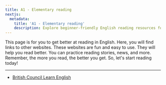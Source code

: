 ```yaml
---
title: A1 - Elementary reading
nextjs:
  metadata:
    title: 'A1 - Elementary reading'
    description: Explore beginner-friendly English reading resources for ELICOS students at CEFR A1 Elementary level. Improve your skills with engaging stories and easy texts.
---
```


This page is for you to get better at reading in English. Here, you will find links to other websites. These websites are fun and easy to use. They will help you read better. You can practice reading stories, news, and more. Remember, the more you read, the better you get. So, let's start reading today!

---

- [British Council Learn English](https://learnenglish.britishcouncil.org/skills/reading/a1-reading)

